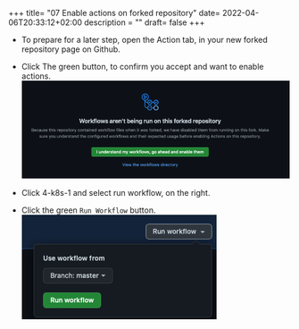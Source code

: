 +++
title= "07 Enable actions on forked repository"
date= 2022-04-06T20:33:12+02:00
description = ""
draft= false
+++
- To prepare for a later step, open the Action tab, in your new forked repository page on Github.
- Click The green button, to confirm you accept and want to enable actions.
![actions](/images/actions.png)


- Click 4-k8s-1 and select run workflow, on the right.
- Click the green `Run Workflow` button.
![run_workflow](/images/run_workflow.png)